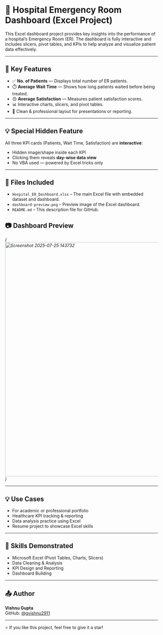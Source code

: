 # 🏥 Hospital Emergency Room Dashboard (Excel Project)

This Excel dashboard project provides key insights into the performance of a hospital’s Emergency Room (ER). The dashboard is fully interactive and includes slicers, pivot tables, and KPIs to help analyze and visualize patient data effectively.

---

## 📌 Key Features

- ✅ **No. of Patients** — Displays total number of ER patients.
- ⏱️ **Average Wait Time** — Shows how long patients waited before being treated.
- 😊 **Average Satisfaction** — Measures patient satisfaction scores.
- 📊 Interactive charts, slicers, and pivot tables.
- 🎯 Clean & professional layout for presentations or reporting.

---
## 💡 Special Hidden Feature

All three KPI cards (Patients, Wait Time, Satisfaction) are **interactive**:
- Hidden image/shape inside each KPI
- Clicking them reveals **day-wise data view**
- No VBA used — powered by Excel tricks only

---

## 📁 Files Included

- `Hospital_ER_Dashboard.xlsx` – The main Excel file with embedded dataset and dashboard.
- `dashboard-preview.png` – Preview image of the Excel dashboard. 
- `README.md` – This description file for GitHub.


## 📷 Dashboard Preview

*(<img width="1860" height="770" alt="Screenshot 2025-07-25 143732" src="https://github.com/user-attachments/assets/b2878765-1c3f-4ddf-93d7-aaf580b74a73" />
)*

---

## 💡 Use Cases

- For academic or professional portfolio
- Healthcare KPI tracking & reporting
- Data analysis practice using Excel
- Resume project to showcase Excel skills

---

## 📘 Skills Demonstrated

- Microsoft Excel (Pivot Tables, Charts, Slicers)
- Data Cleaning & Analysis
- KPI Design and Reporting
- Dashboard Building

---

## 📤 Author

**Vishnu Gupta**  
GitHub: [@gvishnu2911](https://github.com/gvishnu2911)

---

⭐️ If you like this project, feel free to give it a star!

